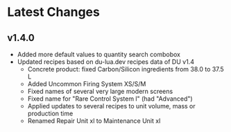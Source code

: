# Latest Changes

## v1.4.0
- Added more default values to quantity search combobox
- Updated recipes based on du-lua.dev recipes data of DU v1.4
  - Concrete product: fixed Carbon/Silicon ingredients from 38.0 to 37.5 L
  - Added Uncommon Firing System XS/S/M
  - Fixed names of several very large modern screens
  - Fixed name for "Rare Control System l" (had "Advanced")
  - Applied updates to several recipes to unit volume, mass or production time
  - Renamed Repair Unit xl to Maintenance Unit xl
